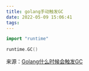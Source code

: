 ```yaml
---
title: golang手动触发GC
date: 2022-05-09 15:06:41
tags:
---
```


```go
import "runtime"

runtime.GC()
```

来源：[Golang什么时候会触发GC](https://www.jianshu.com/p/96a52a8127d9)

